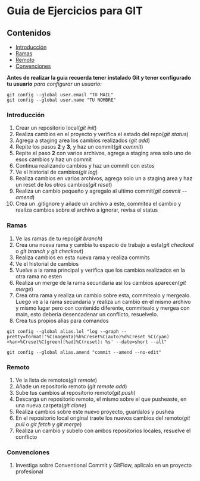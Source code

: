 # Guia de Ejercicios para **GIT**

## Contenidos
* [Introducción](#introduccion)
* [Ramas](#ramas)
* [Remoto](#remoto)
* [Convenciones](#convenciones)

**Antes de realizar la guia recuerda tener instalado Git y tener configurado tu usuario**
*para configurar un usuario:*
```
git config --global user.email "TU MAIL"
git config --global user.name "TU NOMBRE"
```

<a name="introduccion"></a>
### Introducción

1. Crear un repositorio local(*git init*)
2. Realiza cambios en el proyecto y verifica el estado del repo(*git status*)
3. Agrega a staging area los cambios realizados (*git add*)
4. Repite los pasos **2** y **3**, y haz un commit(*git commit*)
5. Repite el paso **2** con varios archivos, agrega a staging area solo uno de esos cambios y haz un commit
6. Continua realizando cambios y haz un commit con estos
7. Ve el historial de cambios(*git log*) 
8. Realiza cambios en varios archivos, agrega solo un a staging area y haz un reset de los otros cambios(*git reset*)
9. Realiza un cambio pequeño y agregalo al ultimo commit(*git commit --amend*)
10. Crea un .gitignore y añade un archivo a este, commitea el cambio y realiza cambios sobre el archivo a ignorar, revisa el status

<a name="ramas"></a>
### Ramas

1. Ve las ramas de tu repo(*git branch*)
2. Crea una nueva rama y cambia tu espacio de trabajo a esta(*git checkout* o *git branch y git checkout*)
3. Realiza cambios en esta nueva rama y realiza commits
4. Ve el historial de cambios
5. Vuelve a la rama principal y verifica que los cambios realizados en la otra rama no esten
6. Realiza un merge de la rama secundaria asi los cambios aparecen(*git merge*)
7. Crea otra rama y realiza un cambio sobre esta, commitealo y mergealo. Luego ve a la rama secundaria y realiza un cambio en el mismo archivo y mismo lugar pero con contenido diferente, commitealo y mergea con main, esto deberia desencadenar un conflicto, resuelvelo.
8. Crea tus propios alias para comandos
```
git config --global alias.lol "log --graph --pretty=format:'%C(magenta)%h%Creset%C(auto)%d%Creset %C(cyan)<%an>%Creset%C(green)[%ad]%C(reset): %s' --date=short --all"

git config --global alias.amend "commit --amend --no-edit"
```

<a name="remoto"></a>
### Remoto

1. Ve la lista de remotos(*git remote*)
2. Añade un repositorio remoto (*git remote add*)
3. Sube tus cambios al repositorio remoto(*git push*)
4. Descarga un repositorio remoto, el mismo sobre el que pusheaste, en una nueva carpeta(*git clone*)
5. Realiza cambios sobre este nuevo proyecto, guardalos y pushea
6. En el repositorio local original traete los nuevos cambios del remoto(*git pull* o *git fetch y git merge*)
7. Realiza un cambio y subelo con ambos repositorios locales, resuelve el conflicto


<a name="convenciones"></a>
### Convenciones

1. Investiga sobre Conventional Commit y GitFlow, aplicalo en un proyecto profesional